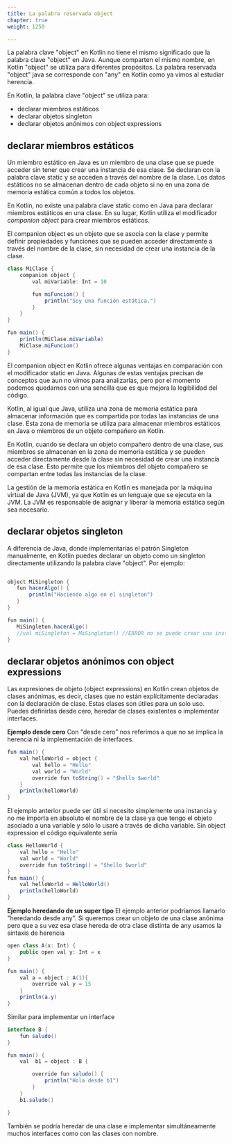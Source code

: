 ```yaml
---
title: La palabra reservada object
chapter: true
weight: 1250

---
```


La palabra clave "object" en Kotlin no tiene el mismo significado que la palabra clave "object" en Java. Aunque comparten el mismo nombre, en Kotlin "object" se utiliza para diferentes propósitos. La palabra reservada "object" java se corresponde con "any" en Kotlin como ya vimos al estudiar herencia.


En Kotlin, la palabra clave "object" se utiliza para:
- declarar miembros estáticos
- declarar objetos singleton
- declarar objetos anónimos con object expressions




## declarar miembros estáticos
Un miembro estático en Java es un miembro de una clase que se puede acceder sin tener que crear una instancia de esa clase. Se declaran con la palabra clave static y se acceden a través del nombre de la clase. Los datos estáticos no se almacenan dentro de cada objeto si no en una zona de memoria estática común a todos los objetos.

En Kotlin, no existe una palabra clave static  como en Java para declarar miembros estáticos en una clase. En su lugar, Kotlin utiliza el modificador *companion object* para crear miembros estáticos.

El companion object es un objeto que se asocia con la clase y permite definir propiedades y funciones que se pueden acceder directamente a través del nombre de la clase, sin necesidad de crear una instancia de la clase.

```java
class MiClase {
    companion object {
        val miVariable: Int = 10

        fun miFuncion() {
            println("Soy una función estática.")
        }
    }
}

fun main() {
    println(MiClase.miVariable)
    MiClase.miFuncion()
}

```
 El companion object en Kotlin ofrece algunas ventajas en comparación con el modificador static en Java. Algunas de estas ventajas precisan de conceptos que aun no vimos para analizarlas, pero por el momento podemos quedarnos con una sencilla que es que mejora la legibilidad del código.

 Kotlin, al igual que Java, utiliza una zona de memoria estática para almacenar información que es compartida por todas las instancias de una clase. Esta zona de memoria se utiliza para almacenar miembros estáticos en Java o miembros de un objeto compañero en Kotlin.

En Kotlin, cuando se declara un objeto compañero dentro de una clase, sus miembros se almacenan en la zona de memoria estática y se pueden acceder directamente desde la clase sin necesidad de crear una instancia de esa clase. Esto permite que los miembros del objeto compañero se compartan entre todas las instancias de la clase.

La gestión de la memoria estática en Kotlin es manejada por la máquina virtual de Java (JVM), ya que Kotlin es un lenguaje que se ejecuta en la JVM. La JVM es responsable de asignar y liberar la memoria estática según sea necesario.

## declarar objetos singleton 

 A diferencia de Java, donde implementarías el patrón Singleton manualmente, en Kotlin puedes declarar un objeto como un singleton directamente utilizando la palabra clave "object". Por ejemplo:
 ```java
 
object MiSingleton {
    fun hacerAlgo() {
        println("Haciendo algo en el singleton")
    }
}

fun main() {
    MiSingleton.hacerAlgo()
    //val miSingleton = MiSingleton() //ERROR no se puede crear una instancia de un singleton
}

 ```

 ## declarar objetos anónimos con object expressions
Las expresiones de objeto (object expressions) en Kotlin crean objetos de clases anónimas, es decir, clases que no están explícitamente declaradas con la declaración de clase. Estas clases son útiles para un solo uso. Puedes definirlas desde cero, heredar de clases existentes o implementar interfaces.

**Ejemplo desde cero**
Con "desde cero" nos referimos a que no se implica la herencia ni la implementación de interfaces.

```java
fun main() {
    val helloWorld = object {
        val hello = "Hello"
        val world = "World"
        override fun toString() = "$hello $world"
    }
    println(helloWorld)
}

```
El ejemplo anterior puede ser útil si necesito simplemente una instancia y no me importa en absoluto el nombre de la clase ya que tengo el objeto asociado a una variable y sólo lo usaré a través de dicha variable. Sin object expression el código equivalente sería
```java
class HelloWorld {
    val hello = "Hello"
    val world = "World"
    override fun toString() = "$hello $world"
}
fun main() {
    val helloWorld = HelloWorld()
    println(helloWorld)
}

```
**Ejemplo heredando de un super tipo**
El ejemplo anterior podríamos llamarlo "heredando desde any". Si queremos crear un objeto de una clase anónima pero que a su vez esa clase hereda de otra clase distinta de any usamos la sintaxis de herencia

```java
open class A(x: Int) {
    public open val y: Int = x
}

fun main() {
    val a = object : A(1){
        override val y = 15
    }
    println(a.y)
}
```
Similar para implementar un interface
```java
interface B {
    fun saludo()
}

fun main() {
    val  b1 = object : B {

        override fun saludo() {
            println("Hola desde b1")
        }
    }
    b1.saludo()

}

```
También se podría heredar de una clase e implementar simultáneamente muchos interfaces como con las clases con nombre.
